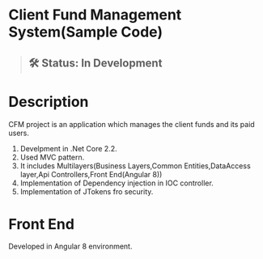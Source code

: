 # Client Fund Management System(Sample Code)
> ## 🛠 Status: In Development

# Description

CFM project is an application which manages the client funds and its paid users.
1. Develpment in .Net Core 2.2.
2. Used MVC pattern.
3. It includes Multilayers(Business Layers,Common Entities,DataAccess layer,Api Controllers,Front End(Angular 8))
4. Implementation of Dependency injection in IOC controller.
5. Implementation of JTokens fro security.

# Front End
 Developed in Angular 8 environment.